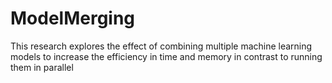 # ModelMerging
This research explores the effect of combining multiple machine learning models to increase the efficiency in time and memory in contrast to running them in parallel
